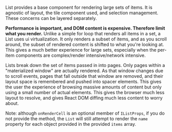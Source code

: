 List provides a base component for rendering large sets of items. It is agnostic of layout, the tile component used, and selection management. These concerns can be layered separately.

**Performance is important, and DOM content is expensive. Therefore limit what you render.** Unlike a simple for loop that renders all items in a set, a List uses ui virtualization. It only renders a subset of items, and as you scroll around, the subset of rendered content is shifted to what you're looking at. This gives a much better experience for large sets, especially when the per-item components are complex/render intensive/network intensive.

Lists break down the set of items passed in into pages. Only pages within a "materialized window" are actually rendered. As that window changes due to scroll events, pages that fall outside that window are removed, and their layout space is remembered and pushed into spacer elements. This gives the user the experience of browsing massive amounts of content but only using a small number of actual elements. This gives the browser much less layout to resolve, and gives React DOM diffing much less content to worry about.

Note: although `onRenderCell` is an optional member of `IListProps`, if you do not provide the method, the `List` will still attempt to render the `name` property for each object provided in the provided `items` array.
